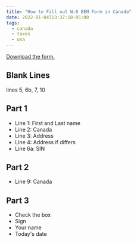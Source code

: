```yaml
---
title: "How to Fill out W-8 BEN Form in Canada"
date: 2022-01-04T13:37:18-05:00
tags:
  - canada
  - taxes
  - usa
---
```


[Download the form.](https://www.irs.gov/pub/irs-pdf/fw8ben.pdf)

## Blank Lines

lines 5, 6b, 7, 10

## Part 1

- Line 1: First and Last name
- Line 2: Canada
- Line 3: Address
- Line 4: Address if differs
- Line 6a: SIN

## Part 2

- Line 9: Canada

## Part 3

- Check the box
- Sign
- Your name
- Today's date
